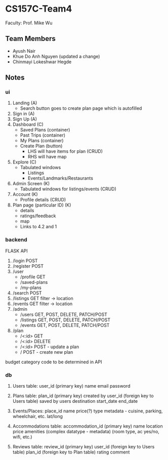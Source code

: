 # CS157C-Team4

Faculty: Prof. Mike Wu

## Team Members

- Ayush Nair
- Khue Do Anh Nguyen (updated a change)
- Chinmayi Lokeshwar Hegde

## Notes

### ui

1.  Landing (A)
    - Search button goes to create plan page which is autofilled
2.  Sign in (A)
3.  Sign Up (A)
4.  Dashboard (C)
    <!-- - My Reviews  -->
    - Saved Plans (container)
    - Past Trips (container)
    - My Plans (container)
    - Create Plan (button)
      - LHS will have items for plan (CRUD)
      - RHS will have map
5.  Explore (C)
    - Tabulated windows
      - Listings
      - Events/Landmarks/Restaurants
6.  Admin Screen (K)
    - Tabulated windows for listings/events (CRUD)
7.  Account (K)
    - Profile details (CRUD)
8.  Plan page (particular ID) (K)
    - details
    - ratings/feedback
    - map
    - Links to 4.2 and 1

### backend

FLASK API

1. /login POST
2. /register POST
3. /user
   - /profile GET
   - /saved-plans
   - /my-plans
4. /search POST
5. /listings GET filter -> location
6. /events GET filter -> location
7. /admin
   - /users GET, POST, DELETE, PATCH/POST
   - /listings GET, POST, DELETE, PATCH/POST
   - /events GET, POST, DELETE, PATCH/POST
8. /plan
   - /<:id> GET
   - /<:id> DELETE
   - /<:id> POST - update a plan
   - / POST - create new plan

budget category code to be determined in API

### db

1. Users table:
   user_id (primary key)
   name
   email
   password

2. Plans table:
   plan_id (primary key)
   created by user_id (foreign key to Users table)
   saved by users
   destination
   start_date
   end_date

3. Events/Places:
   place_id
   name
   price(?)
   type
   metadata - cuisine, parking, wheelchair, etc.
   lat/long

4. Accommodations table:
   accommodation_id (primary key)
   name
   location
   price
   amenities (complex datatype - metadata) (room type, ac yes/no, wifi, etc.)

5. Reviews table:
   review_id (primary key)
   user_id (foreign key to Users table)
   plan_id (foreign key to Plan table)
   rating
   comment
